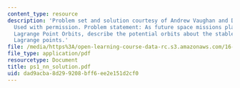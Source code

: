 ```yaml
---
content_type: resource
description: 'Problem set and solution courtesy of Andrew Vaughan and David Woffinden.
  Used with permission. Problem statement: As future space missions plan to utilize
  Lagrange Point Orbits, describe the potential orbits about the stable and unstable
  Lagrange points.'
file: /media/https%3A/open-learning-course-data-rc.s3.amazonaws.com/16-851-satellite-engineering-fall-2003/dad9acba8d299208bff6ee2e151d2cf0_ps1_nn_solution.pdf
file_type: application/pdf
resourcetype: Document
title: ps1_nn_solution.pdf
uid: dad9acba-8d29-9208-bff6-ee2e151d2cf0
---
```

